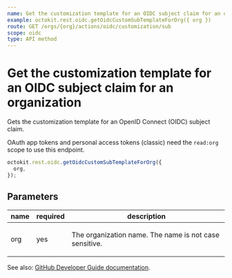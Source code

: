 ```yaml
---
name: Get the customization template for an OIDC subject claim for an organization
example: octokit.rest.oidc.getOidcCustomSubTemplateForOrg({ org })
route: GET /orgs/{org}/actions/oidc/customization/sub
scope: oidc
type: API method
---
```


# Get the customization template for an OIDC subject claim for an organization

Gets the customization template for an OpenID Connect (OIDC) subject claim.

OAuth app tokens and personal access tokens (classic) need the `read:org` scope to use this endpoint.

```js
octokit.rest.oidc.getOidcCustomSubTemplateForOrg({
  org,
});
```

## Parameters

<table>
  <thead>
    <tr>
      <th>name</th>
      <th>required</th>
      <th>description</th>
    </tr>
  </thead>
  <tbody>
    <tr><td>org</td><td>yes</td><td>

The organization name. The name is not case sensitive.

</td></tr>
  </tbody>
</table>

See also: [GitHub Developer Guide documentation](https://docs.github.com/rest/actions/oidc#get-the-customization-template-for-an-oidc-subject-claim-for-an-organization).
